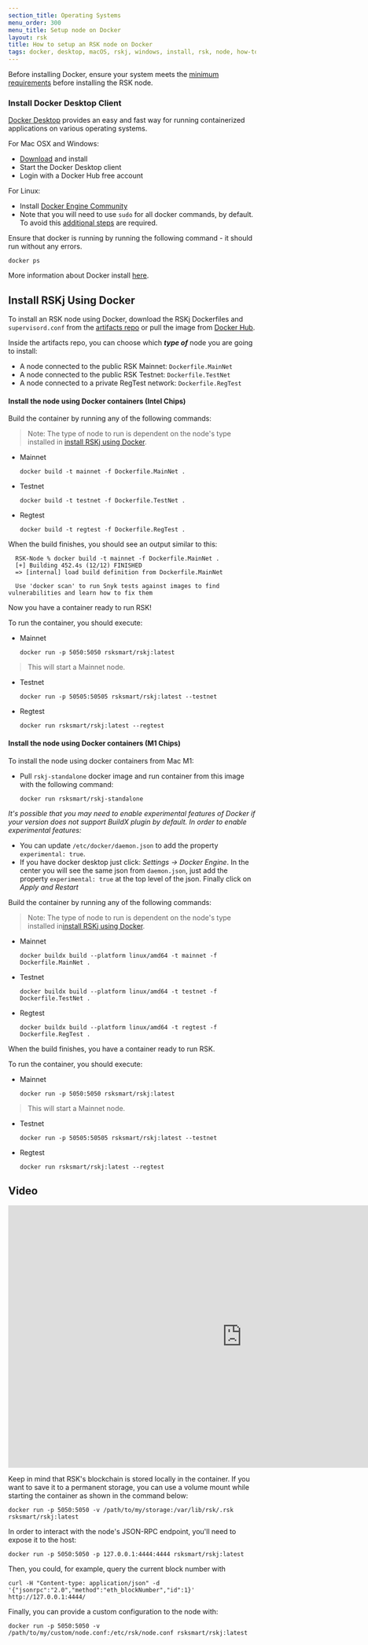 ```yaml
---
section_title: Operating Systems
menu_order: 300
menu_title: Setup node on Docker
layout: rsk
title: How to setup an RSK node on Docker
tags: docker, desktop, macOS, rskj, windows, install, rsk, node, how-to, network, requirements, mainnet, testnet, regtest
---
```


Before installing Docker, ensure your system meets the [minimum requirements](../requirements/) before installing the RSK node.

### Install Docker Desktop Client

[Docker Desktop](https://www.docker.com/products/docker-desktop/) provides an easy and fast way for running containerized applications on various operating systems.

For Mac OSX and Windows:

- [Download](https://www.docker.com/products/docker-desktop) and install
- Start the Docker Desktop client
- Login with a Docker Hub free account

For Linux:

- Install [Docker Engine Community](https://docs.docker.com/install/linux/docker-ce/ubuntu/)
- Note that you will need to use `sudo` for all docker commands, by default. To avoid this [additional steps](https://docs.docker.com/install/linux/linux-postinstall/) are required.

Ensure that docker is running by running the following command - it should run without any errors.

```shell
docker ps
```

More information about Docker install [here](https://docs.docker.com/install/).

## Install RSKj Using Docker

To install an RSK node using Docker, download the RSKj Dockerfiles and `supervisord.conf` from the [artifacts repo](https://github.com/rsksmart/artifacts/tree/master/Dockerfiles/RSK-Node)
or pull the image from [Docker Hub](https://hub.docker.com/r/rsksmart/rskj).

Inside the artifacts repo, you can choose which ***type of*** node you are going to install:

* A node connected to the public RSK Mainnet: `Dockerfile.MainNet`
* A node connected to the public RSK Testnet: `Dockerfile.TestNet`
* A node connected to a private RegTest network: `Dockerfile.RegTest`

#### Install the node using Docker containers (Intel Chips)

Build the container by running any of the following commands:

> Note: The type of node to run is dependent on the node's type installed in [install RSKj using Docker](#install-rskj-using-docker).

* Mainnet
  ```
  docker build -t mainnet -f Dockerfile.MainNet .
  ```
* Testnet
  ```
  docker build -t testnet -f Dockerfile.TestNet .
  ```
* Regtest
  ```
  docker build -t regtest -f Dockerfile.RegTest .
  ```

When the build finishes, you should see an output similar to this:

```shell
  RSK-Node % docker build -t mainnet -f Dockerfile.MainNet . 
  [+] Building 452.4s (12/12) FINISHED                                            
  => [internal] load build definition from Dockerfile.MainNet

  Use 'docker scan' to run Snyk tests against images to find vulnerabilities and learn how to fix them
```

Now you have a container ready to run RSK!

To run the container, you should execute:

* Mainnet
  ```
  docker run -p 5050:5050 rsksmart/rskj:latest
  ```

> This will start a Mainnet node. 

* Testnet
  ```
  docker run -p 50505:50505 rsksmart/rskj:latest --testnet
  ```
* Regtest
  ```
  docker run rsksmart/rskj:latest --regtest
  ```

#### Install the node using Docker containers (M1 Chips)

To install the node using docker containers from Mac M1:

* Pull `rskj-standalone` docker image and run container from this image with the following command:

  ```
  docker run rsksmart/rskj-standalone
  ``` 

*It's possible that you may need to enable experimental features of Docker if your version does not support BuildX plugin by default. In order to enable experimental features:*

* You can update `/etc/docker/daemon.json` to add the property `experimental: true`.
* If you have docker desktop just click: *Settings -> Docker Engine*. In the center you will see the same json from `daemon.json`, just add the property `experimental: true` at the top level of the json. Finally click on *Apply and Restart* 

Build the container by running any of the following commands:

> Note: The type of node to run is dependent on the node's type installed in[install RSKj using Docker](#install-rskj-using-docker).

* Mainnet
  ```
  docker buildx build --platform linux/amd64 -t mainnet -f Dockerfile.MainNet .
  ```
* Testnet
  ```
  docker buildx build --platform linux/amd64 -t testnet -f Dockerfile.TestNet .
  ```
* Regtest
  ```
  docker buildx build --platform linux/amd64 -t regtest -f Dockerfile.RegTest .
  ```

When the build finishes, you have a container ready to run RSK.

To run the container, you should execute:

* Mainnet
  ```
  docker run -p 5050:5050 rsksmart/rskj:latest
  ```

> This will start a Mainnet node. 

* Testnet
  ```
  docker run -p 50505:50505 rsksmart/rskj:latest --testnet
  ```
* Regtest
  ```
  docker run rsksmart/rskj:latest --regtest
  ```

## Video

<div class="video-container">
  <iframe width="949" height="534" src="https://www.youtube-nocookie.com/embed/c-YGtE3UIjE?cc_load_policy=1" frameborder="0" allow="accelerometer; autoplay; encrypted-media; gyroscope; picture-in-picture" allowfullscreen></iframe>
</div>


Keep in mind that RSK's blockchain is stored locally in the container. If you want to save it to a permanent storage, you can use a volume mount while starting the container as shown in the command below:

```
docker run -p 5050:5050 -v /path/to/my/storage:/var/lib/rsk/.rsk rsksmart/rskj:latest
```

In order to interact with the node's JSON-RPC endpoint, you'll need to expose it to the host:

```
docker run -p 5050:5050 -p 127.0.0.1:4444:4444 rsksmart/rskj:latest
```

Then, you could, for example, query the current block number with

```shell
curl -H "Content-type: application/json" -d '{"jsonrpc":"2.0","method":"eth_blockNumber","id":1}' http://127.0.0.1:4444/
```

Finally, you can provide a custom configuration to the node with:

```
docker run -p 5050:5050 -v /path/to/my/custom/node.conf:/etc/rsk/node.conf rsksmart/rskj:latest
```
